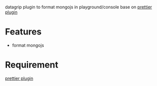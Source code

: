 datagrip plugin to format mongojs in playground/console base on [prettier plugin](https://plugins.jetbrains.com/plugin/10456-prettier)

# Features

* format mongojs

# Requirement

[prettier plugin](https://plugins.jetbrains.com/plugin/10456-prettier)